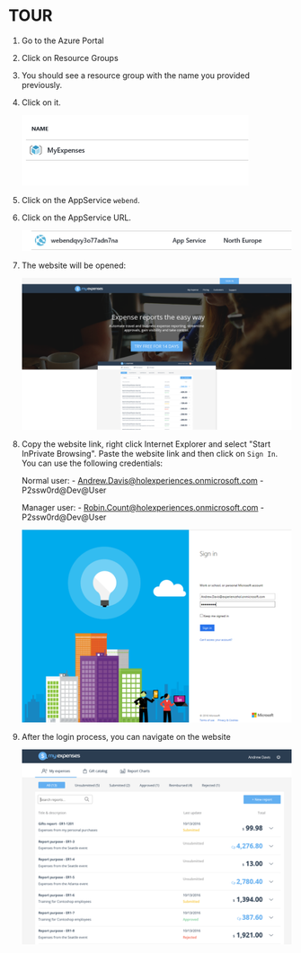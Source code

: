 <page title="TOUR"/>

TOUR
====

1. Go to the Azure Portal 
2. Click on Resource Groups

3. You should see a resource group with the name you provided previously.  
4. Click on it.  

    ![](img/tour.2.png)

5. Click on the AppService `webend`.  
6. Click on the AppService URL. 

    ![](img/tour.3.png)

7. The website will be opened:

    ![](img/tour.4.png)

8. Copy the website link, right click Internet Explorer and select "Start InPrivate Browsing". Paste the website link and then click on `Sign In`. You can use the following credentials:

    Normal user:
        - Andrew.Davis@holexperiences.onmicrosoft.com
        - P2ssw0rd@Dev@User
    
    Manager  user:
        - Robin.Count@holexperiences.onmicrosoft.com
        - P2ssw0rd@Dev@User

     ![](img/tour.5.png)

9. After the login process, you can navigate on the website 

     ![](img/tour.6.png)

